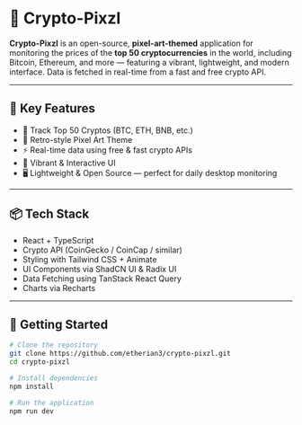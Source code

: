 # 🧊 Crypto-Pixzl

**Crypto-Pixzl** is an open-source, **pixel-art-themed** application for monitoring the prices of the **top 50 cryptocurrencies** in the world, including Bitcoin, Ethereum, and more — featuring a vibrant, lightweight, and modern interface. Data is fetched in real-time from a fast and free crypto API.

---

## 🎯 Key Features

- 💸 Track Top 50 Cryptos (BTC, ETH, BNB, etc.)
- 🎨 Retro-style Pixel Art Theme
- ⚡ Real-time data using free & fast crypto APIs
- 🌈 Vibrant & Interactive UI
- 🖥️ Lightweight & Open Source — perfect for daily desktop monitoring

---

## 📦 Tech Stack

- React + TypeScript
- Crypto API (CoinGecko / CoinCap / similar)
- Styling with Tailwind CSS + Animate
- UI Components via ShadCN UI & Radix UI
- Data Fetching using TanStack React Query
- Charts via Recharts

---

## 🚀 Getting Started

```bash
# Clone the repository
git clone https://github.com/etherian3/crypto-pixzl.git
cd crypto-pixzl

# Install dependencies
npm install

# Run the application
npm run dev
